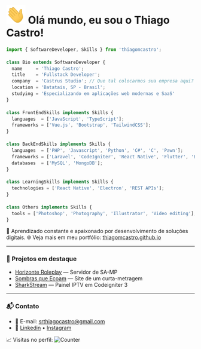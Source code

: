 <h1>
  <img style="margin: 0 auto" src="https://github.com/ABSphreak/ABSphreak/blob/master/gifs/Hi.gif" height="50">
  Olá mundo, eu sou o Thiago Castro!
</h1>

```ts
import { SoftwareDeveloper, Skills } from 'thiagomcastro';

class Bio extends SoftwareDeveloper {
  name     = 'Thiago Castro';
  title    = 'Fullstack Developer';
  company  = 'Castrus Studio'; // Que tal colocarmos sua empresa aqui?
  location = 'Batatais, SP - Brasil';
  studying = 'Especializando em aplicações web modernas e SaaS'
}

class FrontEndSkills implements Skills {
  languages  = ['JavaScript', 'TypeScript'];
  frameworks = ['Vue.js', 'Bootstrap', 'TailwindCSS'];
}

class BackEndSkills implements Skills {
  languages  = ['PHP', 'Javascript', 'Python', 'C#', 'C', 'Pawn'];
  frameworks = ['Laravel', 'CodeIgniter', 'React Native', 'Flutter', 'Electron'];
  databases  = ['MySQL', 'MongoDB'];
}

class LearningSkills implements Skills {
  technologies = ['React Native', 'Electron', 'REST APIs'];
}

class Others implements Skills {
  tools = ['Photoshop', 'Photography', 'Illustrator', 'Video editing'];
}
````

🧠 Aprendizado constante e apaixonado por desenvolvimento de soluções digitais.
🌐 Veja mais em meu portfólio: [thiagomcastro.github.io](https://thiagomcastro.github.io)

---

### 🚀 Projetos em destaque

* [Horizonte Roleplay](https://horizonte-rp.com/) — Servidor de SA-MP
* [Sombras que Ecoam](http://sombrasqueecoam.com.br/) — Site de um curta-metragem
* [SharkStream](http://github.com/thiagomcastro/sharkstream) — Painel IPTV em Codeigniter 3

---

### 📬 Contato

* 📧 E-mail: [srthiagocastro@gmail.com](mailto:srthiagocastro@gmail.com)
* 💬 [Linkedin]([https://twitter.com/thiago_c__arts](https://www.linkedin.com/in/thiagocdearaujo/)) • [Instagram](https://instagram.com/thiago.daraujo)


📈 Visitas no perfil:
![Counter](https://profile-counter.glitch.me/thiagomcastro/count.svg)

```
